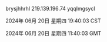 brysjhhrhl 219.139.196.74 yqqlmgsycl

2024年 06月 20日 星期四 19:40:03 CST

2024年 06月 20日 星期四 11:40:03 GMT
